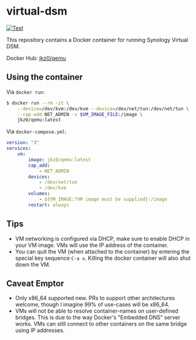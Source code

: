 # virtual-dsm

[![Test](https://github.com/joshkunz/qemu-docker/actions/workflows/test.yaml/badge.svg)](https://github.com/joshkunz/qemu-docker/actions/workflows/test.yaml)

This repository contains a Docker container for running Synology Virtual DSM.

Docker Hub: [jkz0/qemu](https://hub.docker.com/r/jkz0/qemu)

## Using the container

Via `docker run`:

```bash
$ docker run --rm -it \
    --device=/dev/kvm:/dev/kvm --device=/dev/net/tun:/dev/net/tun \
    --cap-add NET_ADMIN -v $VM_IMAGE_FILE:/image \
    jkz0/qemu:latest
```

Via `docker-compose.yml`:

```yaml
version: "3"
services:
    vm:
        image: jkz0/qemu:latest
        cap_add:
            - NET_ADMIN
        devices:
            - /dev/net/tun
            - /dev/kvm
        volumes:
            - ${VM_IMAGE:?VM image must be supplied}:/image
        restart: always
```

## Tips 

* VM networking is configured via DHCP, make sure to enable DHCP in your
  VM image. VMs will use the IP address of the container.
* You can quit the VM (when attached to the container) by entering the special
  key sequence `C-a x`. Killing the docker container will also shut down the
  VM.

## Caveat Emptor

* Only x86\_64 supported new. PRs to support other architectures welcome,
  though I imagine 99% of use-cases will be x86\_64.
* VMs will not be able to resolve container-names on user-defined bridges.
  This is due to the way Docker's "Embedded DNS" server works. VMs can still
  connect to other containers on the same bridge using IP addresses.
